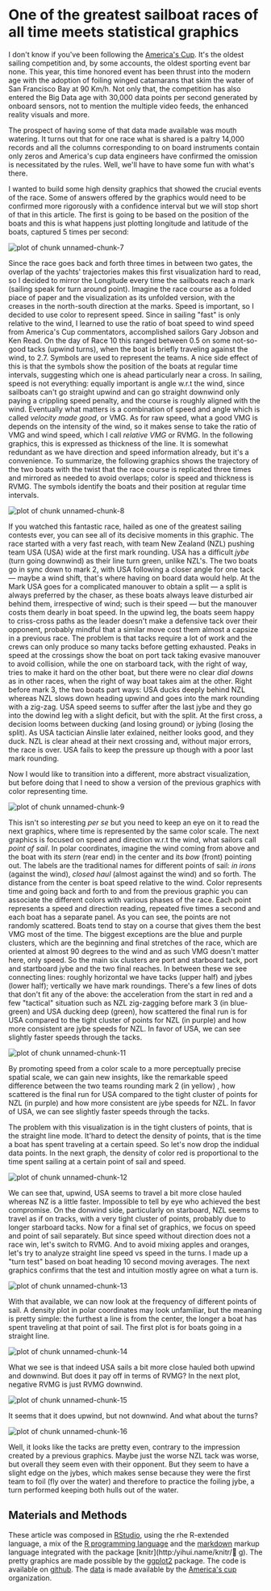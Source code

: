 

#  One of the greatest sailboat races of all time meets statistical graphics




I don't know if you've been following the [America's Cup](http://americascup.com). It's the oldest sailing competition and, by some accounts, the oldest sporting event bar none. This year, this time honored event has been thrust into the modern age with the adoption of foiling winged catamarans that skim the water of San Francisco Bay at 90 Km/h. Not only that, the competition has also entered the Big Data age with 30,000 data points per second generated by onboard sensors, not to mention the multiple video feeds, the enhanced reality visuals and more.

The prospect of having some of that data made available was mouth watering. It turns out that for one race what is shared is a paltry 14,000 records and all the columns corresponding to on board instruments contain only zeros and America's cup data engineers have confirmed the omission is necessitated by the rules. Well, we'll have to have some fun with what's there.













I wanted to build some high density graphics that showed the crucial events of the race. Some of answers offered by the graphics would need to be confirmed more rigorously with a confidence interval but we will stop short of that in this article. The first is going to be based on the position of the boats and this is what happens just plotting longitude and latitude of the boats, captured 5 times per second:

![plot of chunk unnamed-chunk-7](figure/unnamed-chunk-7.png) 


Since the race goes back and forth three times in between two gates, the overlap of the yachts' trajectories makes this first visualization hard to read, so I decided to mirror the Longitude every time the sailboats reach a mark (sailing speak for turn around point). Imagine the race course as a folded piace of paper and the visualization as its unfolded version, with the creases in the north-south direction at the marks. Speed is important, so I decided to use color to represent speed. Since in sailing "fast" is only relative to the wind, I learned to use the ratio of boat speed to wind speed from America's Cup commentators, accomplished sailors Gary Jobson and Ken Read. On the day of Race 10 this ranged between 0.5 on some not-so-good tacks (upwind turns), when the boat is briefly traveling against the wind, to 2.7. Symbols are used to represent the teams. A nice side effect of this is that the symbols show the position of the boats at regular time intervals, suggesting which one is ahead particularly near a cross. In sailing, speed is not everything: equally important is angle w.r.t the wind, since sailboats can't go straight upwind and can go straight downwind only paying a crippling speed penalty, and the course is roughly aligned with the wind. Eventually what matters is a combination of speed and angle which is called *velocity made good*, or VMG. As for raw speed, what a good VMG is depends on the intensity of the wind, so it makes sense to take the ratio of VMG and wind speed, which I call *relative VMG* or RVMG. In the following graphics, this is expressed as thickness of the line. It is somewhat redundant as we have direction and speed information already, but it's a convenience. To summarize, the following graphics shows the trajectory of the two boats with the twist that the race course is replicated three times and mirrored as needed to avoid overlaps; color is speed and thickness is RVMG. The symbols identify the boats and their position at regular time intervals. 

![plot of chunk unnamed-chunk-8](figure/unnamed-chunk-8.png) 


If you watched this fantastic race, hailed  as one of the greatest sailing contests ever, you can see all of its decisive moments in this graphic. The race started with a very fast reach, with team New Zealand (NZL) pushing team USA (USA) wide at the first mark rounding. USA has a difficult *jybe* (turn going downwind) as their line turn green, unlike NZL's. The two boats go in sync down to mark 2, with USA following a closer angle for one tack &mdash; maybe a wind shift, that's where having on board data would help. At the Mark USA goes for a complicated manouver to obtain a split &mdash; a split is always preferred by the chaser, as these boats always leave disturbed air behind them, irrespective of wind; such is their speed &mdash; but the manouver costs them dearly in boat speed. In the upwind leg, the boats seem happy to criss-cross paths as the leader doesn't make a defensive tack over their opponent, probably mindful that a similar move cost them almost a capsize in a previous race. The problem is that tacks require a lot of work and the crews can only produce so many tacks before getting exhausted. Peaks in speed at the crossings show the boat on port tack taking evasive manouver to avoid collision, while the one on starboard tack, with the right of way, tries to make it hard on the other boat, but there were no clear *dial downs* as in other races, when the right of way boat takes aim at the other. Right before mark 3, the two boats part ways: USA ducks deeply behind NZL whereas NZL slows down heading upwind and goes into the mark rounding with a zig-zag. USA speed seems to suffer after the last jybe and they go into the dowind leg with a slight deficit, but with the split. At the first cross, a decision looms between ducking (and losing ground) or jybing (losing the split). As USA tactician Ainslie later exlained, neither looks good, and they duck. NZL is clear ahead at their next crossing and, without major errors, the race is over. USA fails to keep the pressure up though with a poor last mark rounding. 

Now I would like to transition into a different, more abstract visualization, but before doing that I need to show a version of the previous graphics with color representing time.

![plot of chunk unnamed-chunk-9](figure/unnamed-chunk-9.png) 


This isn't so interesting *per se* but you need to keep an eye on it to read the next graphics, where time is represented by the same color scale. The next graphics is focused on speed and direction w.r.t the wind, what sailors call *point of sail*. In polar coordinates, imagine the wind coming from above and the boat with its *stern* (rear end) in the center and its *bow* (front) pointing out. The labels are the traditional names for different points of sail: *in irons* (against the wind), *closed haul* (almost against the wind) and so forth. The distance from the center is boat speed relative to the wind. Color represents time and going back and forth to and from the previous graphic you can associate the different colors with various phases of the race. Each point represents a speed and direction reading, repeated five times a second and each boat has a separate panel. As you can see, the points are not randomly scattered. Boats tend to stay on a course that gives them the best VMG most of the time. The biggest exceptions are the blue and purple clusters, which are the beginning and final stretches of the race, which are oriented at almost 90 degrees to the wind and as such VMG doesn't matter here, only speed. So the main six clusters are port and starboard tack, port and startboard jybe and the two final reaches. In between these we see connecting lines: roughly horizontal we have tacks (upper half) and jybes (lower half); vertically we have mark roundings. There's a few lines of dots that don't fit any of the above: the acceleration from the start in red and a few "tactical" situation such as NZL zig-zagging before mark 3 (in blue-green) and USA ducking deep (green), how scattered the final run is for USA compared to the tight cluster of points for NZL (in purple) and how more consistent are jybe speeds for NZL. In favor of USA, we can see slightly faster speeds through the tacks.





![plot of chunk unnamed-chunk-11](figure/unnamed-chunk-11.png) 

By promoting speed from a color scale to a more perceptually precise spatial scale, we can gain new insights, like the remarkable speed difference between the two teams rounding mark 2 (in yellow) , how scattered is the final run for USA compared to the tight cluster of points for NZL (in purple) and how more consistent are jybe speeds for NZL. In favor of USA, we can see slightly faster speeds through the tacks.

The problem with this visualization is in the tight clusters of points, that is the straight line mode. It'hard to detect the density of points, that is the time a boat has spent traveling at a certain speed. So let's now drop the indidual data points. In the next graph, the density of color red is proportional to the time spent sailing at a certain point of sail and speed. 


![plot of chunk unnamed-chunk-12](figure/unnamed-chunk-12.png) 


We can see that, upwind, USA seems to travel a bit more close hauled whereas NZ is a little faster. Impossible to tell by eye who achieved the best compromise. On the donwind side, particularly on starboard, NZL seems to travel as if on tracks, with a very tight cluster of points, probably due to longer starboard tacks. Now for a final set of graphics, we focus on speed and point of sail separately. But since speed without direction does not a race win, let's switch to RVMG. And to avoid mixing apples and oranges, let's try to analyze straight line speed vs speed in the turns. I made up a "turn test" based on boat heading 10 second moving averages. The next graphics confirms that the test and  intuition mostly agree on what a turn is.

![plot of chunk unnamed-chunk-13](figure/unnamed-chunk-13.png) 


With that available, we can now look at the frequency of different points of sail. A density plot in polar coordinates may look unfamiliar, but the meaning is pretty simple: the furthest a line is from the center, the longer a boat has spent traveling at that point of sail. The first plot is for boats going in a straight line.

![plot of chunk unnamed-chunk-14](figure/unnamed-chunk-14.png) 


What we see is that indeed USA sails a bit more close hauled both upwind and downwind. But does it pay off in terms of RVMG? In the next plot, negative RVMG is just RVMG downwind.

![plot of chunk unnamed-chunk-15](figure/unnamed-chunk-15.png) 


It seems that it does upwind, but not downwind. And what about the turns?

![plot of chunk unnamed-chunk-16](figure/unnamed-chunk-16.png) 


Well, it looks like the tacks are pretty even, contrary to the impression created by a previous graphics. Maybe just the worse NZL tack was worse, but overall they seem even with their opponent. But they seem to have a slight edge on the jybes, which makes sense because they were the first team to foil (fly over the water) and therefore to practice the foiling jybe, a turn performed keeping both hulls out of the water.

## Materials and Methods

These article was composed in [RStudio](http://rstudio.org), using the rhe R-extended  language, a mix of the [R programming language](http://r-project.org) and the [markdown](http://daringfireball.net/projects/markdown/) markup language integrated with the package [knitr](http:/yihui.name/knitr/
g). The pretty graphics are made possible by the [ggplot2](http://had.co.nz/ggplot2) package. The code is available on [github](https://github.com/piccolbo/ac34/blob/master/race10.Rmd). The [data](http://noticeboard.americascup.com/Race-Data/) is made available by the [America's cup](http://americascup.com) organization. 

